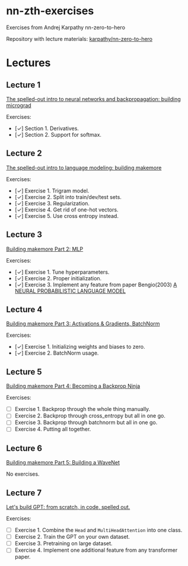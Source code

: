 # nn-zth-exercises
Exercises from Andrej Karpathy nn-zero-to-hero 

Repository with lecture materials: [karpathy/nn-zero-to-hero](https://github.com/karpathy/nn-zero-to-hero)

# Lectures 
## Lecture 1 
[The spelled-out intro to neural networks and backpropagation: building micrograd](https://www.youtube.com/watch?v=VMj-3S1tku0&list=PLAqhIrjkxbuWI23v9cThsA9GvCAUhRvKZ&index=1&t=5040s)


Exercises:
 - [&check;] Section 1. Derivatives.
 - [&check;] Section 2. Support for softmax.

## Lecture 2
[The spelled-out intro to language modeling: building makemore](https://www.youtube.com/watch?v=PaCmpygFfXo&list=PLAqhIrjkxbuWI23v9cThsA9GvCAUhRvKZ&index=2)


Exercises:
- [&check;] Exercise 1. Trigram model.
- [&check;] Exercise 2. Split into train/dev/test sets.
- [&check;] Exercise 3. Regularization.
- [&check;] Exercise 4. Get rid of one-hot vectors.
- [&check;] Exercise 5. Use cross entropy instead.

## Lecture 3
[Building makemore Part 2: MLP](https://www.youtube.com/watch?v=TCH_1BHY58I&list=PLAqhIrjkxbuWI23v9cThsA9GvCAUhRvKZ&index=3)


Exercises:
- [&check;] Exercise 1. Tune hyperparameters.
- [&check;] Exercise 2. Proper initialization.
- [&check;] Exercise 3. Implement any feature from paper Bengio(2003) [A NEURAL PROBABILISTIC LANGUAGE MODEL](https://www.jmlr.org/papers/volume3/bengio03a/bengio03a.pdf)

## Lecture 4
[Building makemore Part 3: Activations & Gradients, BatchNorm](https://www.youtube.com/watch?v=P6sfmUTpUmc&list=PLAqhIrjkxbuWI23v9cThsA9GvCAUhRvKZ&index=4)

Exercises:
- [&check;] Exercise 1. Initializing weights and biases to zero.
- [&check;] Exercise 2. BatchNorm usage.

## Lecture 5
[Building makemore Part 4: Becoming a Backprop Ninja](https://www.youtube.com/watch?v=q8SA3rM6ckI&list=PLAqhIrjkxbuWI23v9cThsA9GvCAUhRvKZ&index=5)


Exercises:
- [ ] Exercise 1. Backprop through the whole thing manually.
- [ ] Exercise 2. Backprop through cross_entropy but all in one go.
- [ ] Exercise 3. Backprop through batchnorm but all in one go.
- [ ] Exercise 4. Putting all together.

## Lecture 6
[Building makemore Part 5: Building a WaveNet](https://www.youtube.com/watch?v=t3YJ5hKiMQ0&list=PLAqhIrjkxbuWI23v9cThsA9GvCAUhRvKZ&index=6)


No exercises.

## Lecture 7
[Let's build GPT: from scratch, in code, spelled out.](https://www.youtube.com/watch?v=kCc8FmEb1nY&list=PLAqhIrjkxbuWI23v9cThsA9GvCAUhRvKZ&index=7)


Exercises:
- [ ] Exercise 1. Combine the `Head` and `MultiHeadAttention` into one class.
- [ ] Exercise 2. Train the GPT on your own dataset.
- [ ] Exercise 3. Pretraining on large dataset.
- [ ] Exercise 4. Implement one additional feature from any transformer paper.
